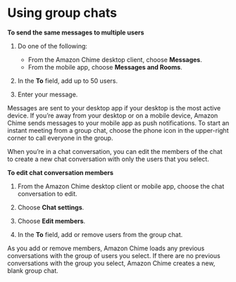 # Using group chats<a name="group-chat"></a>

**To send the same messages to multiple users**

1. Do one of the following:
   + From the Amazon Chime desktop client, choose **Messages**\.
   + From the mobile app, choose **Messages and Rooms**\.

1. In the **To** field, add up to 50 users\.

1. Enter your message\.

Messages are sent to your desktop app if your desktop is the most active device\. If you’re away from your desktop or on a mobile device, Amazon Chime sends messages to your mobile app as push notifications\. To start an instant meeting from a group chat, choose the phone icon in the upper\-right corner to call everyone in the group\.

When you’re in a chat conversation, you can edit the members of the chat to create a new chat conversation with only the users that you select\.

**To edit chat conversation members**

1. From the Amazon Chime desktop client or mobile app, choose the chat conversation to edit\.

1. Choose **Chat settings**\.

1. Choose **Edit members**\.

1. In the **To** field, add or remove users from the group chat\.

As you add or remove members, Amazon Chime loads any previous conversations with the group of users you select\. If there are no previous conversations with the group you select, Amazon Chime creates a new, blank group chat\.